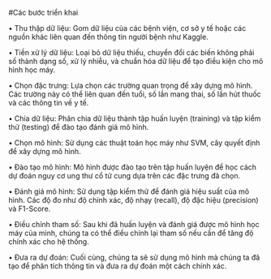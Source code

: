 #Các bước triển khai

•	Thu thập dữ liệu: Gom dữ liệu của các bệnh viện, cơ sở y tế hoặc các nguồn khác liên
quan đến thông tin người bệnh như Kaggle.

•	Tiền xử lý dữ liệu: Loại bỏ dữ liệu thiếu, chuyển đổi các biến không phải số thành
dạng số, xử lý nhiễu, và chuẩn hóa dữ liệu để tạo điều kiện cho mô hình học máy.

•	Chọn đặc trưng: Lựa chọn các trường quan trọng để xây dựng mô hình. Các trường
này có thể liên quan đến tuổi, số lần mang thai, số lần hút thuốc và các thông tin về y tế.

•	Chia dữ liệu: Phân chia dữ liệu thành tập huấn luyện (training) và tập kiểm thử
(testing) để đào tạo đánh giá mô hình.

•	Chọn mô hình: Sử dụng các thuật toán học máy như SVM, cây quyết định để xây
dựng mô hình.

•	Đào tạo mô hình: Mô hình được đào tạo trên tập huấn luyện để học cách dự đoán
nguy cơ ung thư cổ tử cung dựa trên các đặc trưng đã chọn.

•	Đánh giá mô hình: Sử dụng tập kiểm thử để đánh giá hiệu suất của mô hình. Các độ
đo như độ chính xác, độ nhạy (recall), độ đặc hiệu (precision) và F1-Score.

•	Điều chỉnh tham số: Sau khi đã huấn luyện và đánh giá được mô hình học máy của
mình, chúng ta có thể điều chỉnh lại tham số nếu cần để tăng độ chính xác cho hệ thống.

•	Đưa ra dự đoán: Cuối cùng, chúng ta sẽ sử dụng mô hình mà chúng ta đã tạo để phân
tích thông tin và đưa ra dự đoán một cách chính xác.
